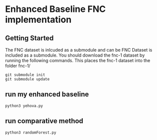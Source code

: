 # Enhanced Baseline FNC implementation
## Getting Started
The FNC dataset is inlcuded as a submodule and can be FNC Dataset is included as a submodule. You should download the fnc-1 dataset by running the following commands. This places the fnc-1 dataset into the folder fnc-1/

    git submodule init
    git submodule update

## run my enhanced baseline
    python3 yehova.py

## run comparative method
    python3 randomForest.py
